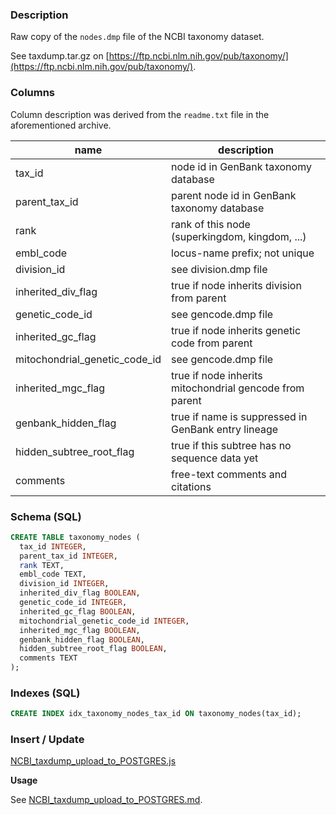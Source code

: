 ### Description

Raw copy of the `nodes.dmp` file of the NCBI taxonomy dataset.

See taxdump.tar.gz on [https://ftp.ncbi.nlm.nih.gov/pub/taxonomy/](https://ftp.ncbi.nlm.nih.gov/pub/taxonomy/).

### Columns

Column description was derived from the `readme.txt` file in the aforementioned archive.

| name | description |
| --- | --- |
| tax_id | node id in GenBank taxonomy database |
| parent_tax_id | parent node id in GenBank taxonomy database |
| rank | rank of this node (superkingdom, kingdom, ...) |
| embl_code | locus-name prefix; not unique |
| division_id | see division.dmp file |
| inherited_div_flag | true if node inherits division from parent |
| genetic_code_id | see gencode.dmp file |
| inherited_gc_flag | true if node inherits genetic code from parent |
| mitochondrial_genetic_code_id | see gencode.dmp file |
| inherited_mgc_flag | true if node inherits mitochondrial gencode from parent |
| genbank_hidden_flag | true if name is suppressed in GenBank entry lineage |
| hidden_subtree_root_flag | true if this subtree has no sequence data yet |
| comments | free-text comments and citations |

### Schema (SQL)

```sql
CREATE TABLE taxonomy_nodes (
  tax_id INTEGER,
  parent_tax_id INTEGER,
  rank TEXT,
  embl_code TEXT,
  division_id INTEGER,
  inherited_div_flag BOOLEAN,
  genetic_code_id INTEGER,
  inherited_gc_flag BOOLEAN,
  mitochondrial_genetic_code_id INTEGER,
  inherited_mgc_flag BOOLEAN,
  genbank_hidden_flag BOOLEAN,
  hidden_subtree_root_flag BOOLEAN,
  comments TEXT
);
```

### Indexes (SQL)
```sql
CREATE INDEX idx_taxonomy_nodes_tax_id ON taxonomy_nodes(tax_id);
```

### Insert / Update

[NCBI_taxdump_upload_to_POSTGRES.js](../script/NCBI_taxdump_upload_to_POSTGRES.js)

**Usage**

See [NCBI_taxdump_upload_to_POSTGRES.md](../script/NCBI_taxdump_upload_to_POSTGRES.md).
